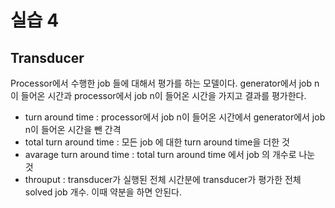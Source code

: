 # 실습 4

## Transducer

Processor에서 수행한 job 들에 대해서 평가를 하는 모델이다. generator에서 job n이 들어온 시간과 processor에서 job n이 들어온 시간을 가지고 결과를 평가한다.

- turn around time : processor에서 job n이 들어온 시간에서 generator에서 job n이 들어온 시간을 뺀 간격
- total turn around time : 모든 job 에 대한 turn around time을 더한 것
- avarage turn around time : total turn around time 에서 job 의 개수로 나눈 것
- throuput : transducer가 실행된 전체 시간분에 transducer가 평가한 전체 solved job 개수. 이때 약분을 하면 안된다.
